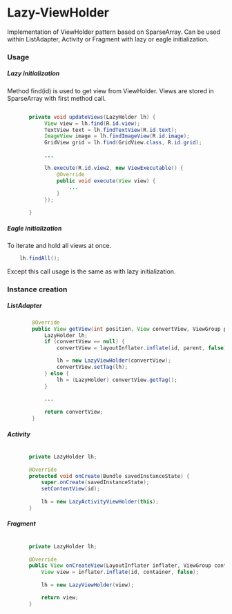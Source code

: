 # Lazy-ViewHolder
Implementation of ViewHolder pattern based on SparseArray. 
Can be used within ListAdapter, Activity or Fragment with lazy or eagle initialization.

### Usage

##### Lazy initialization
Method find(id) is used to get view from ViewHolder.
Views are stored in SparseArray with first method call.
```java

       private void updateViews(LazyHolder lh) {
            View view = lh.find(R.id.view);
            TextView text = lh.findTextView(R.id.text);
            ImageView image = lh.findImageView(R.id.image);
            GridView grid = lh.find(GridView.class, R.id.grid);
        
            ...

            lh.execute(R.id.view2, new ViewExecutable() {
                @Override
                public void execute(View view) {
                    ...
                }
            });

       }
```

##### Eagle initialization
To iterate and hold all views at once.
```java
    lh.findAll();
```
Except this call usage is the same as with lazy initialization.

### Instance creation

##### ListAdapter
```java
        @Override
        public View getView(int position, View convertView, ViewGroup parent) {
            LazyHolder lh;
            if (convertView == null) {
                convertView = layoutInflater.inflate(id, parent, false);

                lh = new LazyViewHolder(convertView);
                convertView.setTag(lh);
            } else {
                lh = (LazyHolder) convertView.getTag();
            }
            
            ...
            
            return convertView;
        }
```

##### Activity
```java

       private LazyHolder lh;
        
       @Override
       protected void onCreate(Bundle savedInstanceState) {
           super.onCreate(savedInstanceState);
           setContentView(id);
           
           lh = new LazyActivityViewHolder(this);
       }
```

##### Fragment
```java

       private LazyHolder lh;
   
       @Override
       public View onCreateView(LayoutInflater inflater, ViewGroup container, Bundle savedInstanceState) {
           View view = inflater.inflate(id, container, false);
   
           lh = new LazyViewHolder(view);

           return view;
       }
```